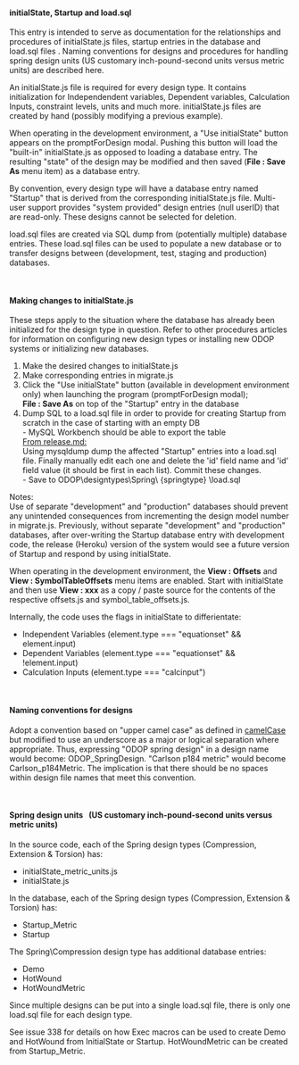 #### initialState, Startup and load.sql

This entry is intended to serve as documentation for the relationships and procedures of initialState.js files, 
startup entries in the database and load.sql files . 
Naming conventions for designs and 
procedures for handling spring design units (US customary inch-pound-second units versus metric units) are described here.

An initialState.js file is required for every design type. 
It contains initialization for Independendent variables, Dependent variables, Calculation Inputs, constraint levels, units and much more.
initialState.js files are created by hand (possibly modifying a previous example).

When operating in the development environment, a "Use initialState" button appears on the promptForDesign modal.
Pushing this button will load the "built-in" initialState.js as opposed to loading a database entry.
The resulting "state" of the design may be modified and then saved (**File : Save As** menu item) as a database entry.   

By convention, every design type will have a database entry named "Startup" that is derived from the corresponding initialState.js file. 
Multi-user support provides "system provided" design entries (null userID) that are read-only. 
These designs cannot be selected for deletion. 

load.sql files are created via SQL dump from (potentially multiple) database entries.
These load.sql files can be used to populate a new database or to transfer designs between (development, test, staging and production) databases.

&nbsp;

#### Making changes to initialState.js

These steps apply to the situation where the database has already been initialized
for the design type in question.
Refer to other procedures articles for information on configuring new design types
or installing new ODOP systems or initializing new databases.

1. Make the desired changes to initialState.js
2. Make corresponding entries in migrate.js
3. Click the "Use initialState" button (available in development environment only) when launching the program (promptForDesign modal);   
**File : Save As** on top of the "Startup" entry in the database
4. Dump SQL to a load.sql file in order to provide for creating Startup from scratch in the case of starting with an empty DB   
 \- MySQL Workbench should be able to export the table   
 [From release.md:](release)   
 Using mysqldump dump the affected "Startup" entries into a load.sql file. Finally manually edit each one and delete the 'id' field name and 'id' field value (it should be first in each list). Commit these changes.   
 \- Save to ODOP\designtypes\Spring\ {springtype} \load.sql   
 
Notes:   
Use of separate "development" and "production" databases should
prevent any unintended consequences from incrementing the design model
number in migrate.js. 
Previously, without separate "development" and "production" databases,
after over-writing the Startup database entry with development code, 
the release (Heroku) version of the system would see a future version 
of Startup and respond by using initialState.   

When operating in the development environment,
the **View : Offsets** and **View : SymbolTableOffsets** menu items are enabled.
Start with initialState and then use **View : xxx** as a copy / paste source for the contents of the respective offsets.js and symbol\_table_offsets.js.   

Internally, the code uses the flags in initialState to differientate:
+ Independent Variables (element.type === "equationset" && element.input)   
+ Dependent Variables (element.type === "equationset" && !element.input)   
+ Calculation Inputs (element.type === "calcinput")   
  
&nbsp;

#### Naming conventions for designs

Adopt a convention based on "upper camel case" as defined in [camelCase](https://en.wikipedia.org/wiki/Camel_case) but modified to use an underscore as a major or logical separation where appropriate. 
Thus, expressing "ODOP spring design" in a design name would become: ODOP\_SpringDesign. 
"Carlson p184 metric" would become Carlson_p184Metric. 
The implication is that there should be no spaces within design file names that meet this convention.

&nbsp;

#### Spring design units &nbsp; (US customary inch-pound-second units versus metric units)

In the source code, each of the Spring design types (Compression, Extension & Torsion) has:
 - initialState\_metric_units.js
 - initialState.js
  
 In the database, each of the Spring design types (Compression, Extension & Torsion) has:
 - Startup_Metric
 - Startup
 
 The Spring\Compression design type has additional database entries:
 - Demo
 - HotWound
 - HotWoundMetric
  
 Since multiple designs can be put into a single load.sql file, there is only one load.sql file for each design type.
 
 See issue 338 for details on how Exec macros can be used to create Demo and HotWound from InitialState or Startup.
 HotWoundMetric can be created from Startup_Metric.
  
 